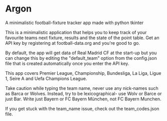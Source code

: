 # Argon
A minimalistic football-fixture tracker app made with python tkinter

This is a minimalistic application that helps you to keep track of your favourite
teams next fixture, results and the state of the point table. Get an API key by 
registering at football-data.org and you're good to go.

By default, the app will get data of Real Madrid CF at the start-up but you can 
change this by editing the "default_team" option from the config.json file that
is created automatically once you enter the API key.

This app covers Premier League, Championship, Bundesliga, La Liga, Ligue 1, 
Seire A and Uefa Champions League.

Take caution while typing the team name, never use any nick-names such as Barca
or Wolves. Instead, try to be lexicographical- use Wolv or Barce or just Bar. 
Write just Bayern or FC Bayern München, not FC Bayern Munchen.

If you get stuck with the team_name issue, check out the team_codes.json file.
